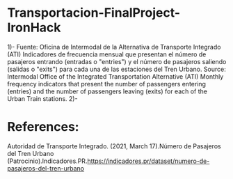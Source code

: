 # Transportacion-FinalProject-IronHack

1)- Fuente: Oficina de Intermodal de la Alternativa de Transporte Integrado (ATI)
    Indicadores de frecuencia mensual que presentan el número de pasajeros entrando (entradas o "entries") y el número de pasajeros saliendo (salidas o "exits") para cada una de las estaciones del Tren Urbano.
    Source: Intermodal Office of the Integrated Transportation Alternative (ATI)
    Monthly frequency indicators that present the number of passengers entering (entries) and the number of passengers leaving (exits) for each of the Urban Train stations.
2)- 


# References:
Autoridad de Transporte Integrado. (2021, March 17).Número de Pasajeros del Tren Urbano (Patrocinio).Indicadores.PR.https://indicadores.pr/dataset/numero-de-pasajeros-del-tren-urbano
